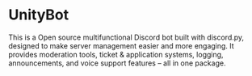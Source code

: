# UnityBot
This is a Open source multifunctional Discord bot built with discord.py, designed to make server management easier and more engaging. It provides moderation tools, ticket &amp; application systems, logging, announcements, and voice support features – all in one package.
